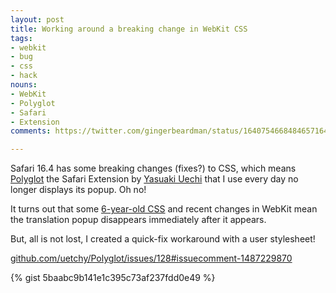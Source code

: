 ```yaml
---
layout: post
title: Working around a breaking change in WebKit CSS
tags:
- webkit
- bug
- css
- hack
nouns:
- WebKit
- Polyglot
- Safari
- Extension
comments: https://twitter.com/gingerbeardman/status/1640754668484657164

---
```


Safari 16.4 has some breaking changes (fixes?) to CSS, which means [Polyglot](https://github.com/uetchy/Polyglot) the Safari Extension by [Yasuaki Uechi](https://twitter.com/uechz) that I use every day no longer displays its popup. Oh no!

It turns out that some [6-year-old CSS](https://github.com/uetchy/Polyglot/blob/2c3c52e6eb35f0bd1a59a067afc92ff8f876fbc1/PolyglotSafariExtension/ContentScript/content.css#L39) and recent changes in WebKit mean the translation popup disappears immediately after it appears.

But, all is not lost, I created a quick-fix workaround with a user stylesheet! 

[github.com/uetchy/Polyglot/issues/128#issuecomment-1487229870](https://github.com/uetchy/Polyglot/issues/128#issuecomment-1487229870)

{% gist 5baabc9b141e1c395c73af237fdd0e49 %}